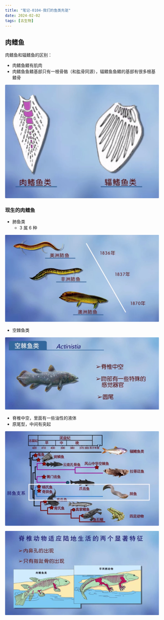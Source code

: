 ```yaml
---
title: "笔记-0104-我们的鱼类先驱"
date: 2024-02-02
tags: [古生物]
---
```

## 肉鳍鱼

肉鳍鱼和辐鳍鱼的区别：

- 肉鳍鱼鳍有肌肉
- 肉鳍鱼鱼鳍基部只有一根骨骼（和肱骨同源），辐鳍鱼鱼鳍的基部有很多根基鳍骨

![](https://raw.githubusercontent.com/hyyu20/imageHost/main/202402021459422.png)

### 现生的肉鳍鱼

- 肺鱼类
	- 3 属 6 种
	
![](https://raw.githubusercontent.com/hyyu20/imageHost/main/202402021459496.png)

- 空棘鱼类

![](https://raw.githubusercontent.com/hyyu20/imageHost/main/202402021459335.png)

- 脊椎中空，里面有一些油性的液体
- 原尾型，中间有突起

![](https://raw.githubusercontent.com/hyyu20/imageHost/main/202402021459992.png)

![](https://raw.githubusercontent.com/hyyu20/imageHost/main/202402021459309.png)


